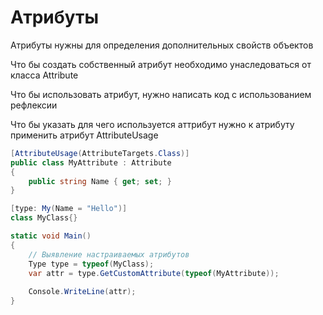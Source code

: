 # Атрибуты

Атрибуты нужны для определения дополнительных свойств объектов

Что бы создать собственный атрибут необходимо унаследоваться от класса Attribute

Что бы использовать атрибут, нужно написать код с использованием рефлексии

Что бы указать для чего используется аттрибут нужно к атрибуту применить атрибут AttributeUsage

```c#
[AttributeUsage(AttributeTargets.Class)]
public class MyAttribute : Attribute
{
    public string Name { get; set; }
}

[type: My(Name = "Hello")]
class MyClass{}

static void Main()
{
    // Выявление настраиваемых атрибутов
    Type type = typeof(MyClass);
    var attr = type.GetCustomAttribute(typeof(MyAttribute));
                
    Console.WriteLine(attr);
}
```
